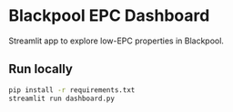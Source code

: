 # Blackpool EPC Dashboard

Streamlit app to explore low-EPC properties in Blackpool.

## Run locally
```bash
pip install -r requirements.txt
streamlit run dashboard.py
